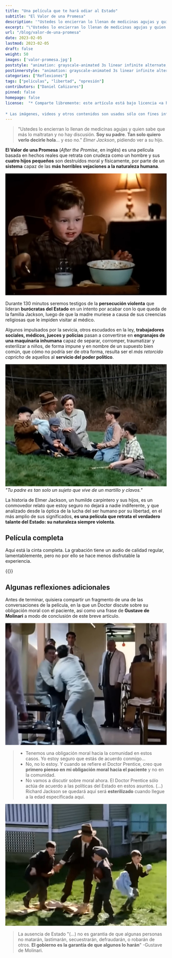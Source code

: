 ```yaml
---
title: "Una película que te hará odiar al Estado"
subtitle: "El Valor de una Promesa"
description: '"Ustedes lo encierran lo llenan de medicinas agujas y quien sabe que más lo maltratan y no hay discusión. Soy su padre. Tan solo quiero verlo decirle hola... y eso no." Elmer Jackson, pidiendo ver a su hijo.'
excerpt: "\"Ustedes lo encierran lo llenan de medicinas agujas y quien sabe que más lo maltratan y no hay discusión. **Soy su padre**. **Tan solo quiero verlo decirle hola**... y eso no.\" *Elmer Jackson*, pidiendo ver a su hijo."
url: "/blog/valor-de-una-promesa"
date: 2023-02-05
lastmod: 2023-02-05
draft: false
weight: 50
images: ['valor-promesa.jpg']
poststyle: "animation: grayscale-animated 3s linear infinite alternate; "
postinnerstyle: "animation: grayscale-animated 3s linear infinite alternate; "
categories: ["Reflexiones"]
tags: ["peliculas", "libertad", "opresión"]
contributors: ["Daniel Cañizares"]
pinned: false
homepage: false
license:  "* Comparte libremente: este artículo está bajo licencia <a href=\"http://creativecommons.org/licenses/by/4.0/\" target=\"_blank\">CCBY</a>.

* Las imágenes, videos y otros contenidos son usados sólo con fines informativos/educativos y son propiedad de sus respectivos dueños."
---
```


> "Ustedes lo encierran lo llenan de medicinas agujas y quien sabe que más lo maltratan y no hay discusión. **Soy su padre**. **Tan solo quiero verlo decirle hola**... y eso no." *Elmer Jackson*, pidiendo ver a su hijo.

**El Valor de una Promesa** (*After the Promise*, en inglés) es una película basada en hechos reales que retrata con crudeza como un hombre y sus **cuatro hijos pequeños** son destruídos moral y físicamente, por parte de un **sistema** capaz de las **más horribles vejaciones a la naturaleza humana**.

![](nino.jpg)

Durante 130 minutos seremos testigos de la **persecución violenta** que lideran **burócratas del Estado** en un intento por acabar con lo que queda de la familia Jackson, luego de que la madre muriese a causa de sus creencias religiosas que le impiden visitar al médico.

Algunos impulsados por la sevicia, otros escudados en la ley, **trabajadores sociales, médicos, jueces y polícias** pasan a convertirse en **engranajes de una maquinaria inhumana** capaz de separar, corromper, traumatizar y esterilizar a niños, de forma impune y en nombre de un supuesto bien común, que cómo no podría ser de otra forma, resulta ser el *más retorcido capricho* de aquellos al **servicio del poder político**.

![](familia.jpg) *"Tu padre es tan solo un sujeto que vive de un martillo y clavos."*

La historia de Elmer Jackson, un humilde carpintero y sus hijos, es un conmovedor relato que estoy seguro no dejará a nadie indiferente, y que analizado desde la óptica de la lucha del ser humano por su libertad, en el más amplio de sus significados, **es una película que retrata el verdadero talante del Estado: su naturaleza siempre violenta**.

## Película completa

Aquí está la cinta completa. La grabación tiene un audio de calidad regular, lamentablemente, pero no por ello se hace menos disfrutable la experiencia.

{{<youtube izI1AkU8xXI >}}

## Algunas reflexiones adicionales

Antes de terminar, quisiera compartir un fragmento de una de las conversaciones de la película, en la que un Doctor discute sobre su obligación moral con el paciente, así como una frase de **Gustave de Molinari** a modo de conclusión de este breve artículo.

![](medicos.jpg)

> - Tenemos una obligación moral hacia la comunidad en estos casos. Yo estoy seguro que estás de acuerdo conmigo...
> - No, no lo estoy. Y cuando se refiere el Doctor Prentice, creo que **primero pienso en mi obligación moral hacia el paciente** y no en la comunidad.
> - No vamos a discutir sobre moral ahora. El Doctor Prentice sólo actúa de acuerdo a las políticas del Estado en estos asuntos. (...)  Richard Jackson se quedará aquí será **esterilizado** cuando llegue a la edad especificada aquí.

![](escapando.jpg)

> La ausencia de Estado "(...) no es garantia de que algunas personas no matarán, lastimarán, secuestrarán, defraudarán, o robarán de otros. **El gobierno es la garantía de que algunos lo harán**" -Gustave de Molinari.




